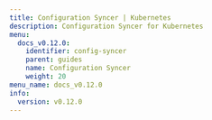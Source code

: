 ```yaml
---
title: Configuration Syncer | Kubernetes
description: Configuration Syncer for Kubernetes
menu:
  docs_v0.12.0:
    identifier: config-syncer
    parent: guides
    name: Configuration Syncer
    weight: 20
menu_name: docs_v0.12.0
info:
  version: v0.12.0
---
```



